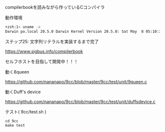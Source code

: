 compilerbookを読みながら作っているCコンパイラ

動作環境

```sh
+zsh:1> uname -a
Darwin po.local 20.5.0 Darwin Kernel Version 20.5.0: Sat May  8 05:10:31 PDT 2021; root:xnu-7195.121.3~9/RELEASE_ARM64_T8101 x86_64
```

ステップ25: 文字列リテラルを実装するまで完了

https://www.sigbus.info/compilerbook

セルフホストを目指して開発中！！！

動く8queen

https://github.com/nananapo/9cc/blob/master/9cc/test/unit/9queen.c

動くDuff's device

https://github.com/nananapo/9cc/blob/master/9cc/test/unit/duffsdevice.c

テスト( 9cc/test.sh )

```
cd 9cc
make test
```
